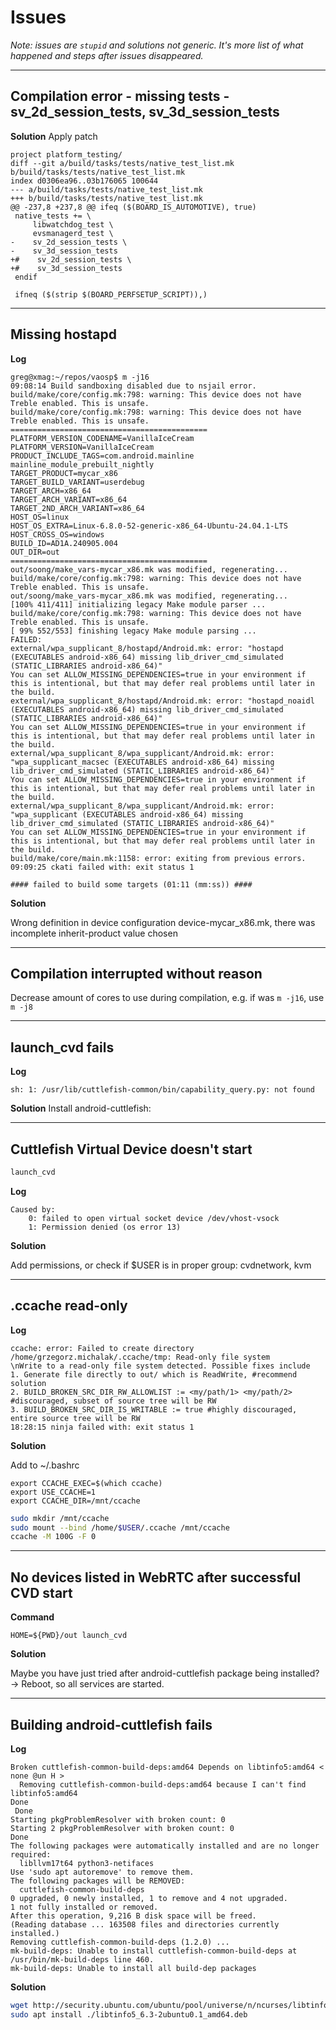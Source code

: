 # Issues

_Note: issues are `stupid` and solutions not generic. It's more list of what happened and steps after issues disappeared._


---
## Compilation error - missing tests - sv_2d_session_tests, sv_3d_session_tests

**Solution**
Apply patch
```
project platform_testing/
diff --git a/build/tasks/tests/native_test_list.mk b/build/tasks/tests/native_test_list.mk
index d0306ea96..03b176065 100644
--- a/build/tasks/tests/native_test_list.mk
+++ b/build/tasks/tests/native_test_list.mk
@@ -237,8 +237,8 @@ ifeq ($(BOARD_IS_AUTOMOTIVE), true)
 native_tests += \
     libwatchdog_test \
     evsmanagerd_test \
-    sv_2d_session_tests \
-    sv_3d_session_tests
+#    sv_2d_session_tests \
+#    sv_3d_session_tests
 endif
 
 ifneq ($(strip $(BOARD_PERFSETUP_SCRIPT)),)
```

---
## Missing hostapd

**Log**
```
greg@xmag:~/repos/vaosp$ m -j16
09:08:14 Build sandboxing disabled due to nsjail error.
build/make/core/config.mk:798: warning: This device does not have Treble enabled. This is unsafe.
build/make/core/config.mk:798: warning: This device does not have Treble enabled. This is unsafe.
============================================
PLATFORM_VERSION_CODENAME=VanillaIceCream
PLATFORM_VERSION=VanillaIceCream
PRODUCT_INCLUDE_TAGS=com.android.mainline mainline_module_prebuilt_nightly
TARGET_PRODUCT=mycar_x86
TARGET_BUILD_VARIANT=userdebug
TARGET_ARCH=x86_64
TARGET_ARCH_VARIANT=x86_64
TARGET_2ND_ARCH_VARIANT=x86_64
HOST_OS=linux
HOST_OS_EXTRA=Linux-6.8.0-52-generic-x86_64-Ubuntu-24.04.1-LTS
HOST_CROSS_OS=windows
BUILD_ID=AD1A.240905.004
OUT_DIR=out
============================================
out/soong/make_vars-mycar_x86.mk was modified, regenerating...
build/make/core/config.mk:798: warning: This device does not have Treble enabled. This is unsafe.
out/soong/make_vars-mycar_x86.mk was modified, regenerating...
[100% 411/411] initializing legacy Make module parser ...
build/make/core/config.mk:798: warning: This device does not have Treble enabled. This is unsafe.
[ 99% 552/553] finishing legacy Make module parsing ...
FAILED: 
external/wpa_supplicant_8/hostapd/Android.mk: error: "hostapd (EXECUTABLES android-x86_64) missing lib_driver_cmd_simulated (STATIC_LIBRARIES android-x86_64)" 
You can set ALLOW_MISSING_DEPENDENCIES=true in your environment if this is intentional, but that may defer real problems until later in the build.
external/wpa_supplicant_8/hostapd/Android.mk: error: "hostapd_noaidl (EXECUTABLES android-x86_64) missing lib_driver_cmd_simulated (STATIC_LIBRARIES android-x86_64)" 
You can set ALLOW_MISSING_DEPENDENCIES=true in your environment if this is intentional, but that may defer real problems until later in the build.
external/wpa_supplicant_8/wpa_supplicant/Android.mk: error: "wpa_supplicant_macsec (EXECUTABLES android-x86_64) missing lib_driver_cmd_simulated (STATIC_LIBRARIES android-x86_64)" 
You can set ALLOW_MISSING_DEPENDENCIES=true in your environment if this is intentional, but that may defer real problems until later in the build.
external/wpa_supplicant_8/wpa_supplicant/Android.mk: error: "wpa_supplicant (EXECUTABLES android-x86_64) missing lib_driver_cmd_simulated (STATIC_LIBRARIES android-x86_64)" 
You can set ALLOW_MISSING_DEPENDENCIES=true in your environment if this is intentional, but that may defer real problems until later in the build.
build/make/core/main.mk:1158: error: exiting from previous errors.
09:09:25 ckati failed with: exit status 1

#### failed to build some targets (01:11 (mm:ss)) ####
```

**Solution**

Wrong definition in device configuration device-mycar_x86.mk, there was incomplete inherit-product value chosen


---
## Compilation interrupted without reason

Decrease amount of cores to use during compilation, e.g. if was `m -j16`, use `m -j8`


---
## launch_cvd fails

**Log**
```
sh: 1: /usr/lib/cuttlefish-common/bin/capability_query.py: not found
```

**Solution**
Install android-cuttlefish:


---
## Cuttlefish Virtual Device doesn't start

```bash
launch_cvd
```

**Log**
```
Caused by:
    0: failed to open virtual socket device /dev/vhost-vsock
    1: Permission denied (os error 13)
```

**Solution**

Add permissions, or check if $USER is in proper group: cvdnetwork, kvm


---
## .ccache read-only

**Log**
```
ccache: error: Failed to create directory /home/grzegorz.michalak/.ccache/tmp: Read-only file system
\nWrite to a read-only file system detected. Possible fixes include
1. Generate file directly to out/ which is ReadWrite, #recommend solution
2. BUILD_BROKEN_SRC_DIR_RW_ALLOWLIST := <my/path/1> <my/path/2> #discouraged, subset of source tree will be RW
3. BUILD_BROKEN_SRC_DIR_IS_WRITABLE := true #highly discouraged, entire source tree will be RW
18:28:15 ninja failed with: exit status 1
```

**Solution**

Add to ~/.bashrc
```
export CCACHE_EXEC=$(which ccache)
export USE_CCACHE=1
export CCACHE_DIR=/mnt/ccache
```

```bash
sudo mkdir /mnt/ccache
sudo mount --bind /home/$USER/.ccache /mnt/ccache
ccache -M 100G -F 0
```


---
## No devices listed in WebRTC after successful CVD start

**Command**
```
HOME=${PWD}/out launch_cvd
```

**Solution**

Maybe you have just tried after android-cuttlefish package being installed? -> Reboot, so all services are started.


---
## Building android-cuttlefish fails

**Log**
```
Broken cuttlefish-common-build-deps:amd64 Depends on libtinfo5:amd64 < none @un H >
  Removing cuttlefish-common-build-deps:amd64 because I can't find libtinfo5:amd64
Done
 Done
Starting pkgProblemResolver with broken count: 0
Starting 2 pkgProblemResolver with broken count: 0
Done
The following packages were automatically installed and are no longer required:
  libllvm17t64 python3-netifaces
Use 'sudo apt autoremove' to remove them.
The following packages will be REMOVED:
  cuttlefish-common-build-deps
0 upgraded, 0 newly installed, 1 to remove and 4 not upgraded.
1 not fully installed or removed.
After this operation, 9,216 B disk space will be freed.
(Reading database ... 163508 files and directories currently installed.)
Removing cuttlefish-common-build-deps (1.2.0) ...
mk-build-deps: Unable to install cuttlefish-common-build-deps at /usr/bin/mk-build-deps line 460.
mk-build-deps: Unable to install all build-dep packages
```

**Solution**
```bash
wget http://security.ubuntu.com/ubuntu/pool/universe/n/ncurses/libtinfo5_6.3-2ubuntu0.1_amd64.deb
sudo apt install ./libtinfo5_6.3-2ubuntu0.1_amd64.deb
```
